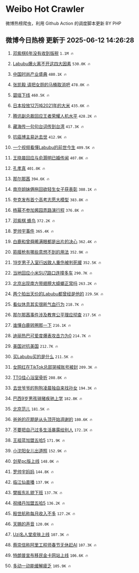 # Weibo Hot Crawler 



微博热榜爬虫，利用 Github Action 的调度脚本更新 BY PHP 


## 微博今日热榜 更新于 2025-06-12 14:26:28 
1. [邓紫棋6年没有收到版税](https://s.weibo.com/weibo?q=%23%E9%82%93%E7%B4%AB%E6%A3%8B6%E5%B9%B4%E6%B2%A1%E6%9C%89%E6%94%B6%E5%88%B0%E7%89%88%E7%A8%8E%23&t=31&band_rank=1&Refer=top) `1.1M 🔥` 

1. [Labubu爆火离不开这四大因素](https://s.weibo.com/weibo?q=%23Labubu%E7%88%86%E7%81%AB%E7%A6%BB%E4%B8%8D%E5%BC%80%E8%BF%99%E5%9B%9B%E5%A4%A7%E5%9B%A0%E7%B4%A0%23&t=31&band_rank=2&Refer=top) `530.0K 🔥` 

1. [中国时尚产业盛典](https://s.weibo.com/weibo?q=%23%E4%B8%AD%E5%9B%BD%E6%97%B6%E5%B0%9A%E4%BA%A7%E4%B8%9A%E7%9B%9B%E5%85%B8%23&t=31&band_rank=3&Refer=top) `480.1K 🔥` 

1. [张凯毅 请把女厕的马桶取消吧](https://s.weibo.com/weibo?q=%E5%BC%A0%E5%87%AF%E6%AF%85%20%E8%AF%B7%E6%8A%8A%E5%A5%B3%E5%8E%95%E7%9A%84%E9%A9%AC%E6%A1%B6%E5%8F%96%E6%B6%88%E5%90%A7&t=31&band_rank=4&Refer=top) `478.0K 🔥` 

1. [碧瑶下线](https://s.weibo.com/weibo?q=%E7%A2%A7%E7%91%B6%E4%B8%8B%E7%BA%BF&t=31&band_rank=5&Refer=top) `460.5K 🔥` 

1. [日本投放12万吨2021年的大米](https://s.weibo.com/weibo?q=%E6%97%A5%E6%9C%AC%E6%8A%95%E6%94%BE12%E4%B8%87%E5%90%A82021%E5%B9%B4%E7%9A%84%E5%A4%A7%E7%B1%B3&t=31&band_rank=6&Refer=top) `435.6K 🔥` 

1. [腾讯副总裁回应王者荣耀人机水平](https://s.weibo.com/weibo?q=%23%E8%85%BE%E8%AE%AF%E5%89%AF%E6%80%BB%E8%A3%81%E5%9B%9E%E5%BA%94%E7%8E%8B%E8%80%85%E8%8D%A3%E8%80%80%E4%BA%BA%E6%9C%BA%E6%B0%B4%E5%B9%B3%23&t=31&band_rank=7&Refer=top) `428.2K 🔥` 

1. [藏海传一句句台词传到台湾](https://s.weibo.com/weibo?q=%23%E8%97%8F%E6%B5%B7%E4%BC%A0%E4%B8%80%E5%8F%A5%E5%8F%A5%E5%8F%B0%E8%AF%8D%E4%BC%A0%E5%88%B0%E5%8F%B0%E6%B9%BE%23&t=31&band_rank=8&Refer=top) `417.3K 🔥` 

1. [抗癌博主易达去世](https://s.weibo.com/weibo?q=%23%E6%8A%97%E7%99%8C%E5%8D%9A%E4%B8%BB%E6%98%93%E8%BE%BE%E5%8E%BB%E4%B8%96%23&t=31&band_rank=9&Refer=top) `412.9K 🔥` 

1. [一个视频看懂Labubu的前世今生](https://s.weibo.com/weibo?q=%23%E4%B8%80%E4%B8%AA%E8%A7%86%E9%A2%91%E7%9C%8B%E6%87%82Labubu%E7%9A%84%E5%89%8D%E4%B8%96%E4%BB%8A%E7%94%9F%23&t=31&band_rank=10&Refer=top) `409.5K 🔥` 

1. [王晓晨回应与俞灏明已婚传闻](https://s.weibo.com/weibo?q=%23%E7%8E%8B%E6%99%93%E6%99%A8%E5%9B%9E%E5%BA%94%E4%B8%8E%E4%BF%9E%E7%81%8F%E6%98%8E%E5%B7%B2%E5%A9%9A%E4%BC%A0%E9%97%BB%23&t=31&band_rank=11&Refer=top) `407.0K 🔥` 

1. [孔孝真](https://s.weibo.com/weibo?q=%E5%AD%94%E5%AD%9D%E7%9C%9F&t=31&band_rank=12&Refer=top) `401.0K 🔥` 

1. [那尔那茜](https://s.weibo.com/weibo?q=%E9%82%A3%E5%B0%94%E9%82%A3%E8%8C%9C&t=31&band_rank=13&Refer=top) `394.6K 🔥` 

1. [南京姐妹俩拖回欲轻生女子获表彰](https://s.weibo.com/weibo?q=%23%E5%8D%97%E4%BA%AC%E5%A7%90%E5%A6%B9%E4%BF%A9%E6%8B%96%E5%9B%9E%E6%AC%B2%E8%BD%BB%E7%94%9F%E5%A5%B3%E5%AD%90%E8%8E%B7%E8%A1%A8%E5%BD%B0%23&t=31&band_rank=14&Refer=top) `388.1K 🔥` 

1. [夸克发布首个高考志愿大模型](https://s.weibo.com/weibo?q=%23%E5%A4%B8%E5%85%8B%E5%8F%91%E5%B8%83%E9%A6%96%E4%B8%AA%E9%AB%98%E8%80%83%E5%BF%97%E6%84%BF%E5%A4%A7%E6%A8%A1%E5%9E%8B%23&t=31&band_rank=15&Refer=top) `383.8K 🔥` 

1. [杨幂不参加酱园弄路演行程](https://s.weibo.com/weibo?q=%23%E6%9D%A8%E5%B9%82%E4%B8%8D%E5%8F%82%E5%8A%A0%E9%85%B1%E5%9B%AD%E5%BC%84%E8%B7%AF%E6%BC%94%E8%A1%8C%E7%A8%8B%23&t=31&band_rank=16&Refer=top) `376.8K 🔥` 

1. [邓紫棋 蜂鸟](https://s.weibo.com/weibo?q=%E9%82%93%E7%B4%AB%E6%A3%8B%20%E8%9C%82%E9%B8%9F&t=31&band_rank=17&Refer=top) `372.2K 🔥` 

1. [罗帅宇事件](https://s.weibo.com/weibo?q=%E7%BD%97%E5%B8%85%E5%AE%87%E4%BA%8B%E4%BB%B6&t=31&band_rank=18&Refer=top) `365.4K 🔥` 

1. [白鹿和曾舜晞满眼都是出片的决心](https://s.weibo.com/weibo?q=%E7%99%BD%E9%B9%BF%E5%92%8C%E6%9B%BE%E8%88%9C%E6%99%9E%E6%BB%A1%E7%9C%BC%E9%83%BD%E6%98%AF%E5%87%BA%E7%89%87%E7%9A%84%E5%86%B3%E5%BF%83&t=31&band_rank=19&Refer=top) `362.4K 🔥` 

1. [筋膜枪有哪些意想不到的用法](https://s.weibo.com/weibo?q=%E7%AD%8B%E8%86%9C%E6%9E%AA%E6%9C%89%E5%93%AA%E4%BA%9B%E6%84%8F%E6%83%B3%E4%B8%8D%E5%88%B0%E7%9A%84%E7%94%A8%E6%B3%95&t=31&band_rank=20&Refer=top) `352.9K 🔥` 

1. [19岁男子入室行凶致人重伤被判死缓](https://s.weibo.com/weibo?q=%2319%E5%B2%81%E7%94%B7%E5%AD%90%E5%85%A5%E5%AE%A4%E8%A1%8C%E5%87%B6%E8%87%B4%E4%BA%BA%E9%87%8D%E4%BC%A4%E8%A2%AB%E5%88%A4%E6%AD%BB%E7%BC%93%23&t=31&band_rank=21&Refer=top) `352.5K 🔥` 

1. [当地回应小米SU7路口连撞多车](https://s.weibo.com/weibo?q=%23%E5%BD%93%E5%9C%B0%E5%9B%9E%E5%BA%94%E5%B0%8F%E7%B1%B3SU7%E8%B7%AF%E5%8F%A3%E8%BF%9E%E6%92%9E%E5%A4%9A%E8%BD%A6%23&t=31&band_rank=22&Refer=top) `290.7K 🔥` 

1. [北京出现南方带翅膀大蟑螂正常吗](https://s.weibo.com/weibo?q=%23%E5%8C%97%E4%BA%AC%E5%87%BA%E7%8E%B0%E5%8D%97%E6%96%B9%E5%B8%A6%E7%BF%85%E8%86%80%E5%A4%A7%E8%9F%91%E8%9E%82%E6%AD%A3%E5%B8%B8%E5%90%97%23&t=31&band_rank=23&Refer=top) `263.2K 🔥` 

1. [两个拍出天价的Labubu都曾经是他的](https://s.weibo.com/weibo?q=%23%E4%B8%A4%E4%B8%AA%E6%8B%8D%E5%87%BA%E5%A4%A9%E4%BB%B7%E7%9A%84Labubu%E9%83%BD%E6%9B%BE%E7%BB%8F%E6%98%AF%E4%BB%96%E7%9A%84%23&t=31&band_rank=24&Refer=top) `229.5K 🔥` 

1. [看似休息其实很耗气血行为](https://s.weibo.com/weibo?q=%E7%9C%8B%E4%BC%BC%E4%BC%91%E6%81%AF%E5%85%B6%E5%AE%9E%E5%BE%88%E8%80%97%E6%B0%94%E8%A1%80%E8%A1%8C%E4%B8%BA&t=31&band_rank=25&Refer=top) `218.7K 🔥` 

1. [那尔那茜事件涉及教育公平理应彻查](https://s.weibo.com/weibo?q=%23%E9%82%A3%E5%B0%94%E9%82%A3%E8%8C%9C%E4%BA%8B%E4%BB%B6%E6%B6%89%E5%8F%8A%E6%95%99%E8%82%B2%E5%85%AC%E5%B9%B3%E7%90%86%E5%BA%94%E5%BD%BB%E6%9F%A5%23&t=31&band_rank=26&Refer=top) `217.5K 🔥` 

1. [谁懂白鹿转圈那一下](https://s.weibo.com/weibo?q=%23%E8%B0%81%E6%87%82%E7%99%BD%E9%B9%BF%E8%BD%AC%E5%9C%88%E9%82%A3%E4%B8%80%E4%B8%8B%23&t=31&band_rank=27&Refer=top) `216.1K 🔥` 

1. [迪丽热巴可爱度爆表攻击力为0](https://s.weibo.com/weibo?q=%E8%BF%AA%E4%B8%BD%E7%83%AD%E5%B7%B4%E5%8F%AF%E7%88%B1%E5%BA%A6%E7%88%86%E8%A1%A8%E6%94%BB%E5%87%BB%E5%8A%9B%E4%B8%BA0&t=31&band_rank=28&Refer=top) `214.7K 🔥` 

1. [美国对抗美国](https://s.weibo.com/weibo?q=%23%E7%BE%8E%E5%9B%BD%E5%AF%B9%E6%8A%97%E7%BE%8E%E5%9B%BD%23&t=31&band_rank=29&Refer=top) `212.7K 🔥` 

1. [买Labubu买的是什么](https://s.weibo.com/weibo?q=%23%E4%B9%B0Labubu%E4%B9%B0%E7%9A%84%E6%98%AF%E4%BB%80%E4%B9%88%23&t=31&band_rank=30&Refer=top) `211.5K 🔥` 

1. [女网红在TikTok总部哭喊账号被封](https://s.weibo.com/weibo?q=%E5%A5%B3%E7%BD%91%E7%BA%A2%E5%9C%A8TikTok%E6%80%BB%E9%83%A8%E5%93%AD%E5%96%8A%E8%B4%A6%E5%8F%B7%E8%A2%AB%E5%B0%81&t=31&band_rank=31&Refer=top) `209.3K 🔥` 

1. [TTG佳心浴室骨折](https://s.weibo.com/weibo?q=TTG%E4%BD%B3%E5%BF%83%E6%B5%B4%E5%AE%A4%E9%AA%A8%E6%8A%98&t=31&band_rank=32&Refer=top) `208.8K 🔥` 

1. [去世爷爷的狗狗凌晨独自来找孙女](https://s.weibo.com/weibo?q=%23%E5%8E%BB%E4%B8%96%E7%88%B7%E7%88%B7%E7%9A%84%E7%8B%97%E7%8B%97%E5%87%8C%E6%99%A8%E7%8B%AC%E8%87%AA%E6%9D%A5%E6%89%BE%E5%AD%99%E5%A5%B3%23&t=31&band_rank=33&Refer=top) `194.3K 🔥` 

1. [巴西9岁男孩骑猪疾驰上学](https://s.weibo.com/weibo?q=%23%E5%B7%B4%E8%A5%BF9%E5%B2%81%E7%94%B7%E5%AD%A9%E9%AA%91%E7%8C%AA%E7%96%BE%E9%A9%B0%E4%B8%8A%E5%AD%A6%23&t=31&band_rank=34&Refer=top) `182.8K 🔥` 

1. [北京范儿](https://s.weibo.com/weibo?q=%23%E5%8C%97%E4%BA%AC%E8%8C%83%E5%84%BF%23&t=31&band_rank=35&Refer=top) `181.5K 🔥` 

1. [爸爸的花期是从头顶开始凋谢的](https://s.weibo.com/weibo?q=%E7%88%B8%E7%88%B8%E7%9A%84%E8%8A%B1%E6%9C%9F%E6%98%AF%E4%BB%8E%E5%A4%B4%E9%A1%B6%E5%BC%80%E5%A7%8B%E5%87%8B%E8%B0%A2%E7%9A%84&t=31&band_rank=36&Refer=top) `180.6K 🔥` 

1. [不要把自己过多生活暴露给别人](https://s.weibo.com/weibo?q=%E4%B8%8D%E8%A6%81%E6%8A%8A%E8%87%AA%E5%B7%B1%E8%BF%87%E5%A4%9A%E7%94%9F%E6%B4%BB%E6%9A%B4%E9%9C%B2%E7%BB%99%E5%88%AB%E4%BA%BA&t=31&band_rank=37&Refer=top) `172.1K 🔥` 

1. [王祖蓝加盟五哈5](https://s.weibo.com/weibo?q=%23%E7%8E%8B%E7%A5%96%E8%93%9D%E5%8A%A0%E7%9B%9F%E4%BA%94%E5%93%885%23&t=31&band_rank=38&Refer=top) `171.9K 🔥` 

1. [小沈阳女儿出道照](https://s.weibo.com/weibo?q=%23%E5%B0%8F%E6%B2%88%E9%98%B3%E5%A5%B3%E5%84%BF%E5%87%BA%E9%81%93%E7%85%A7%23&t=31&band_rank=39&Refer=top) `152.9K 🔥` 

1. [剑星pc版上线](https://s.weibo.com/weibo?q=%23%E5%89%91%E6%98%9Fpc%E7%89%88%E4%B8%8A%E7%BA%BF%23&t=31&band_rank=40&Refer=top) `148.0K 🔥` 

1. [罗帅宇妈妈](https://s.weibo.com/weibo?q=%E7%BD%97%E5%B8%85%E5%AE%87%E5%A6%88%E5%A6%88&t=31&band_rank=41&Refer=top) `144.8K 🔥` 

1. [临江仙直播](https://s.weibo.com/weibo?q=%E4%B8%B4%E6%B1%9F%E4%BB%99%E7%9B%B4%E6%92%AD&t=31&band_rank=42&Refer=top) `137.9K 🔥` 

1. [樊振东礼貌下班](https://s.weibo.com/weibo?q=%23%E6%A8%8A%E6%8C%AF%E4%B8%9C%E7%A4%BC%E8%B2%8C%E4%B8%8B%E7%8F%AD%23&t=31&band_rank=43&Refer=top) `137.7K 🔥` 

1. [祝绪丹加盟五哈5](https://s.weibo.com/weibo?q=%23%E7%A5%9D%E7%BB%AA%E4%B8%B9%E5%8A%A0%E7%9B%9F%E4%BA%94%E5%93%885%23&t=31&band_rank=44&Refer=top) `136.2K 🔥` 

1. [殷世航称每月收入不多](https://s.weibo.com/weibo?q=%23%E6%AE%B7%E4%B8%96%E8%88%AA%E7%A7%B0%E6%AF%8F%E6%9C%88%E6%94%B6%E5%85%A5%E4%B8%8D%E5%A4%9A%23&t=31&band_rank=45&Refer=top) `127.2K 🔥` 

1. [天赐的声音](https://s.weibo.com/weibo?q=%E5%A4%A9%E8%B5%90%E7%9A%84%E5%A3%B0%E9%9F%B3&t=31&band_rank=46&Refer=top) `120.0K 🔥` 

1. [Uzi名人堂皮肤上线](https://s.weibo.com/weibo?q=%23Uzi%E5%90%8D%E4%BA%BA%E5%A0%82%E7%9A%AE%E8%82%A4%E4%B8%8A%E7%BA%BF%23&t=31&band_rank=47&Refer=top) `107.3K 🔥` 

1. [蔡崇信称阿里工程师春节无休赶AI](https://s.weibo.com/weibo?q=%23%E8%94%A1%E5%B4%87%E4%BF%A1%E7%A7%B0%E9%98%BF%E9%87%8C%E5%B7%A5%E7%A8%8B%E5%B8%88%E6%98%A5%E8%8A%82%E6%97%A0%E4%BC%91%E8%B5%B6AI%23&t=31&band_rank=48&Refer=top) `107.3K 🔥` 

1. [特朗普宣布移民金卡网站上线](https://s.weibo.com/weibo?q=%23%E7%89%B9%E6%9C%97%E6%99%AE%E5%AE%A3%E5%B8%83%E7%A7%BB%E6%B0%91%E9%87%91%E5%8D%A1%E7%BD%91%E7%AB%99%E4%B8%8A%E7%BA%BF%23&t=31&band_rank=49&Refer=top) `106.6K 🔥` 

1. [多动一动能缓解疲乏](https://s.weibo.com/weibo?q=%E5%A4%9A%E5%8A%A8%E4%B8%80%E5%8A%A8%E8%83%BD%E7%BC%93%E8%A7%A3%E7%96%B2%E4%B9%8F&t=31&band_rank=50&Refer=top) `105.9K 🔥` 

